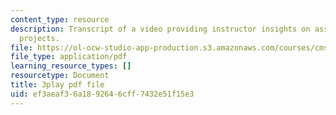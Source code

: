 ```yaml
---
content_type: resource
description: Transcript of a video providing instructor insights on assessing students'
  projects.
file: https://ol-ocw-studio-app-production.s3.amazonaws.com/courses/cms-611j-creating-video-games-fall-2014/ef3aeaf36a1892646cff7432e51f15e3_HpeJ1h0V1RE.pdf
file_type: application/pdf
learning_resource_types: []
resourcetype: Document
title: 3play pdf file
uid: ef3aeaf3-6a18-9264-6cff-7432e51f15e3
---
```

